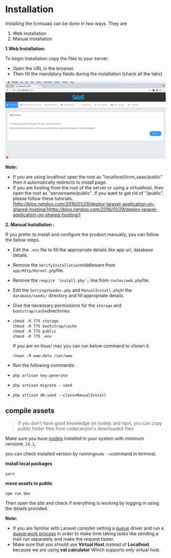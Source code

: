 # Installation

Installing the lcrmsaas can be done in two ways. They are

1. Web Installation
2. Manual Installation

**1.Web Installation:** 

To begin Installation copy the files to your server.

* Open the URL in the browser.
* Then fill the mandatory fields during the installation \(check all the tabs\)

![](.gitbook/assets/bs_machs_chrome_64.0.jpg)

**Note:** 

* If you are using localhost open the root as "localhost/lcrm\_saas/public" then it automatically redirects to install page.
* If you are hosting from the root of the server or using a virtualhost, then open the root as "servername/public". If you want to get rid of "/public", please follow these tutorials. [http://blog.netgloo.com/2016/01/29/deploy-laravel-application-on-shared-hosting/](http://blog.netgloo.com/2016/01/29/deploy-laravel-application-on-shared-hosting/)

**2. Manual Installation :**

If you prefer to install and configure the product manually, you can follow the below steps.

* Edit the `.env` file to fill the appropriate details like app url, database details.
* Remove the `VerifyInstallation`middleware from `app/Http/Kernel.php`file.
* Remove the `require 'install.php';` line from `routes/web.php`file.
* Edit the `SettingsSeeder.php` and `ManualInstall.php`in the `database/seeds/` directory and fill appropriate details.
* Give the necessary permissions for the `storage` and `bootstrap/cache`directories.
* ```text
  chmod -R 775 storage
  chmod -R 775 bootstrap/cache
  chmod -R 775 public
  chmod -R 775 .env
  ```

  If you are on linux/ mac you can run below command to chown it.

  ```text
  chown -R www-data /var/www
  ```

* Run the following commands:
* `php artisan key:generate`
* `php artisan migrate --seed`
* `php artisan db:seed --class=ManualInstall`

## compile assets <a id="compile-assets"></a>

> If you don't have good knowledge on nodejs and npm, you can copy public folder files from codecanyon's downloaded files

Make sure you have [nodejs](https://nodejs.org/) installed in your system with minimum version`6.14.1`,

you can check installed version by running`node -v`command in terminal.

**install local packages**

`yarn`

**move assets to public**

`npm run dev`

Then open the site and check if everything is working by logging in using the details provided.

**Note:**

* If you are familiar with Laravel consider setting a [queue](https://laravel.com/docs/5.5/queues#introduction) driver and run a [queue:work process](https://laravel.com/docs/5.5/queues#running-the-queue-worker) in order to make time taking tasks like sending a mail run separately and make the request faster.
* Make sure that you should use **Virtual Host** instead of **Localhost** because we are using **vat calculator** Which supports only virtual host.

